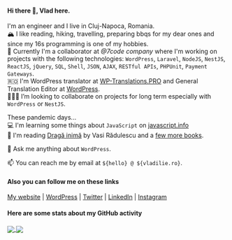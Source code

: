 #### Hi there 👋, Vlad here.

I'm an engineer and I live in Cluj-Napoca, Romania.  
🏔 I like reading, hiking, travelling, preparing bbqs for my dear ones and since my 16s programming is one of my hobbies.  
🔭 Currently I'm a collaborator at _@7code company_ where I'm working on projects with the following technologies: `WordPress`, `Laravel`, `NodeJS`, `NestJS`, `ReactJS`, `jQuery`, `SQL`, `Shell`, `JSON`, `AJAX`, `RESTful APIs`, `PHPUnit`, `Payment Gateways`.  
🇷🇴 I'm WordPress translator at [WP-Translations.PRO](https://wp-translations.pro) and General Translation Editor at [WordPress](https://make.wordpress.org/polyglots).  
👨🏼‍💻 I’m looking to collaborate on projects for long term especially with `WordPress` or `NestJS`.

These pandemic days...  
💻 I'm learning some things about `JavaScript` on [javascript.info](https://javascript.info)  
📖 I'm reading [Dragă inimă](https://www.goodreads.com/book/show/55855855-drag-inim) by Vasi Rădulescu and a [few more books](https://www.goodreads.com/review/list/68128050?shelf=currently-reading).

💬 Ask me anything about `WordPress`.

📫 You can reach me by email at `${hello} @ ${vladilie.ro}`.

#### Also you can follow me on these links
[My website](https://vladilie.ro) | [WordPress](https://profiles.wordpress.org/vladwtz) | [Twitter](https://twitter.com/vladilie94) | [LinkedIn](https://www.linkedin.com/in/vladilie/) | [Instagram](https://instagram.com/vladilie.ro)

#### Here are some stats about my GitHub activity
<a href = "https://github.com/vladutilie?tab=repositories">
  <img src = "https://github-readme-stats.vercel.app/api?username=vladutilie&count_private=true&show_icons=true&theme=dark&include_all_commits=true" align = "center" />
</a>

<a href = "https://github.com/vladutilie?tab=repositories">
  <img src = "https://github-readme-stats.vercel.app/api/top-langs/?username=vladutilie&langs_count=10&theme=dark&layout=compact&card_width=270" align = "center" />
</a>

<!--
**vladutilie/vladutilie** is a ✨ _special_ ✨ repository because its `README.md` (this file) appears on your GitHub profile.

Here are some ideas to get you started:

- 🔭 I’m currently working on ...
- 🌱 I’m currently learning ...
- 👯 I’m looking to collaborate on ...
- 🤔 I’m looking for help with ...
- 💬 Ask me about ...
- 📫 How to reach me: ...
- 😄 Pronouns: ...
- ⚡ Fun fact: ...
-->
